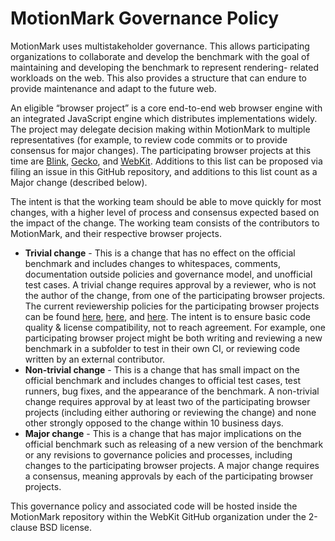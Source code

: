 # MotionMark Governance Policy

MotionMark uses multistakeholder governance. This allows participating organizations to collaborate and
develop the benchmark with the goal of maintaining and developing the benchmark to represent rendering-
related workloads on the web. This also provides a structure that can endure to provide maintenance and
adapt to the future web.

An eligible “browser project” is a core end-to-end web browser engine with an integrated JavaScript engine
which distributes implementations widely. The project may delegate decision making within MotionMark
to multiple representatives (for example, to review code commits or to provide consensus for major changes).
The participating browser projects at this time are [Blink](https://www.chromium.org/blink/),
[Gecko](https://developer.mozilla.org/en-US/docs/Glossary/Gecko), and [WebKit](https://webkit.org).
Additions to this list can be proposed via filing an issue in this GitHub repository, and additions to this
list count as a Major change (described below).

The intent is that the working team should be able to move quickly for most changes,
with a higher level of process and consensus expected based on the impact of the change. The working team
consists of the contributors to MotionMark, and their respective browser projects.

-   **Trivial change** - This is a change that has no effect on the official benchmark and includes changes
    to whitespaces, comments, documentation outside policies and governance model, and unofficial test cases.
    A trivial change requires approval by a reviewer, who is not the author of the change,
    from one of the participating browser projects. The current reviewership policies for the participating
    browser projects can be found
    [here](https://chromium.googlesource.com/chromium/src/+/master/docs/code_reviews.md),
    [here](https://wiki.mozilla.org/Firefox/Code_Review), and
    [here](https://webkit.org/commit-and-review-policy/).
    The intent is to ensure basic code quality & license compatibility, not to reach agreement.
    For example, one participating browser project might be both writing and reviewing a new benchmark in
    a subfolder to test in their own CI, or reviewing code written by an external contributor.
-   **Non-trivial change** - This is a change that has small impact on the official benchmark and includes
    changes to official test cases, test runners, bug fixes, and the appearance of the benchmark.
    A non-trivial change requires approval by at least two of the participating browser projects
    (including either authoring or reviewing the change) and none other strongly opposed to the change
    within 10 business days.
-   **Major change** - This is a change that has major implications on the official benchmark such as
    releasing of a new version of the benchmark or any revisions to governance policies and processes,
    including changes to the participating browser projects.
    A major change requires a consensus, meaning approvals by each of the participating browser projects.

This governance policy and associated code will be hosted inside the MotionMark repository within
the WebKit GitHub organization under the 2-clause BSD license.
